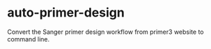 # auto-primer-design
Convert the Sanger primer design workflow from primer3 website to command line.
